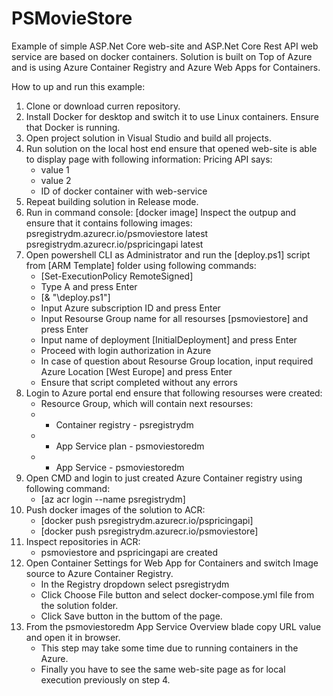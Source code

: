 # PSMovieStore
Example of simple ASP.Net Core web-site and ASP.Net Core Rest API web service are based on docker containers.
Solution is built on Top of Azure and is using Azure Container Registry and Azure Web Apps for Containers.

How to up and run this example:
1. Clone or download curren repository.
2. Install Docker for desktop and switch it to use Linux containers. Ensure that Docker is running.
3. Open project solution in Visual Studio and build all projects.
4. Run solution on the local host end ensure that opened web-site is able to display page with following information:
	Pricing API says:
	- value 1
	- value 2
	- ID of docker container with web-service
5. Repeat building solution in Release mode.
6. Run in command console: [docker image]
   Inspect the outpup and ensure that it contains following images:
      psregistrydm.azurecr.io/psmoviestore  latest
	  psregistrydm.azurecr.io/pspricingapi  latest
7. Open powershell CLI as Administrator and run the [deploy.ps1] script from [ARM Template] folder using following commands:
	- [Set-ExecutionPolicy RemoteSigned] 
	- Type A and press Enter
	- [& "<Absolute path to deploy.ps1>\deploy.ps1"]
	- Input Azure subscription ID and press Enter
	- Input Resourse Group name for all resourses [psmoviestore] and press Enter
	- Input name of deployment [InitialDeployment] and press Enter
	- Proceed with login authorization in Azure
	- In case of question about Resourse Group location, input required Azure Location [West Europe] and press Enter
	- Ensure that script completed without any errors
8. Login to Azure portal end ensure that following resourses were created:
	- Resource Group, which will contain next resourses:
	- - Container registry - psregistrydm
	- - App Service plan - psmoviestoredm
	- - App Service - psmoviestoredm
9. Open CMD and login to just created Azure Container registry using following command:
	- [az acr login --name psregistrydm]
10. Push docker images of the solution to ACR:
	- [docker push psregistrydm.azurecr.io/pspricingapi]
	- [docker push psregistrydm.azurecr.io/psmoviestore]
11. Inspect repositories in ACR:
	- psmoviestore and pspricingapi are created
12. Open Container Settings for Web App for Containers and switch Image source to Azure Container Registry.
	- In the Registry dropdown select psregistrydm
	- Click Choose File button and select docker-compose.yml file from the solution folder.
	- Click Save button in the buttom of the page.
13. From the psmoviestoredm App Service Overview blade copy URL value and open it in browser.
	- This step may take some time due to running containers in the Azure.
	- Finally you have to see the same web-site page as for local execution previously on step 4.
		
	
	
	
